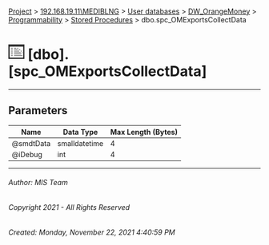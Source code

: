 #### 

[Project](../../../../../index.md) > [192.168.19.11\\MEDIBLNG](../../../../index.md) > [User databases](../../../index.md) > [DW_OrangeMoney](../../index.md) > [Programmability](../index.md) > [Stored Procedures](Stored_Procedures.md) > dbo.spc_OMExportsCollectData

# ![Stored Procedures](../../../../../Images/StoredProcedure32.png) [dbo].[spc_OMExportsCollectData]

---

## <a name="#parameters"></a>Parameters

| Name | Data Type | Max Length (Bytes) |
|---|---|---|
| @smdtData | smalldatetime | 4 |
| @iDebug | int | 4 |


---

###### Author:  MIS Team

###### Copyright 2021 - All Rights Reserved

###### Created: Monday, November 22, 2021 4:40:59 PM

